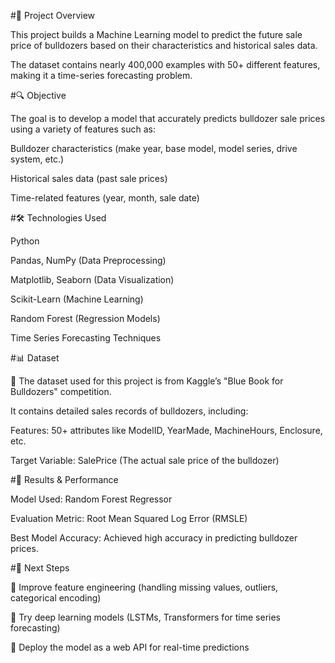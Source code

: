 #📌 Project Overview

This project builds a Machine Learning model to predict the future sale price of bulldozers based on their characteristics and historical sales data.

The dataset contains nearly 400,000 examples with 50+ different features, making it a time-series forecasting problem.

#🔍 Objective

The goal is to develop a model that accurately predicts bulldozer sale prices using a variety of features such as:

Bulldozer characteristics (make year, base model, model series, drive system, etc.)

Historical sales data (past sale prices)

Time-related features (year, month, sale date)

#🛠 Technologies Used

Python

Pandas, NumPy (Data Preprocessing)

Matplotlib, Seaborn (Data Visualization)

Scikit-Learn (Machine Learning)

Random Forest (Regression Models)

Time Series Forecasting Techniques

#📊 Dataset

📌 The dataset used for this project is from Kaggle’s "Blue Book for Bulldozers" competition.

It contains detailed sales records of bulldozers, including:

Features: 50+ attributes like ModelID, YearMade, MachineHours, Enclosure, etc.

Target Variable: SalePrice (The actual sale price of the bulldozer)


#🔬 Results & Performance

Model Used: Random Forest Regressor 

Evaluation Metric: Root Mean Squared Log Error (RMSLE)

Best Model Accuracy: Achieved high accuracy in predicting bulldozer prices.


#📌 Next Steps

🔹 Improve feature engineering (handling missing values, outliers, categorical encoding)

🔹 Try deep learning models (LSTMs, Transformers for time series forecasting)

🔹 Deploy the model as a web API for real-time predictions



